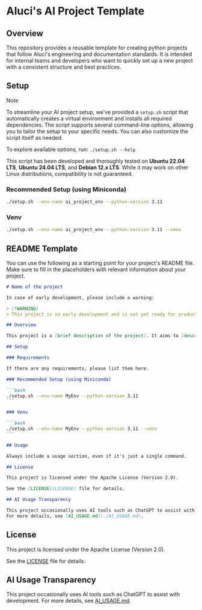# Aluci's AI Project Template

## Overview

This repository provides a reusable template for creating python projects that follow Aluci's engineering and documentation standards. It is intended for internal teams and developers who want to quickly set up a new project with a consistent structure and best practices.

## Setup

> [!NOTE]
> To streamline your AI project setup, we've provided a `setup.sh` script that automatically creates a virtual environment and installs all required dependencies. The script supports several command-line options, allowing you to tailor the setup to your specific needs. You can also customize the script itself as needed.
>
> To explore available options, run:
> `./setup.sh --help`
>
> This script has been developed and thoroughly tested on **Ubuntu 22.04 LTS**, **Ubuntu 24.04 LTS**, and **Debian 12.x LTS**. While it may work on other Linux distributions, compatibility is not guaranteed.

### Recommended Setup (using Miniconda)

```bash
./setup.sh --env-name ai_project_env --python-version 3.11
```

### Venv

```bash
./setup.sh --env-name ai_project_env --python-version 3.11 --venv
```

## README Template

You can use the following as a starting point for your project's README file. Make sure to fill in the placeholders with relevant information about your project.

````markdown
# Name of the project

In case of early development, please include a warning:

> [!WARNING]
> This project is in early development and is not yet ready for production use.

## Overview

This project is a [brief description of the project]. It aims to [describe the main goal or functionality of the project].

## Setup

### Requirements

If there are any requirements, please list them here.

### Recommended Setup (using Miniconda)

```bash
./setup.sh --env-name MyEnv --python-version 3.11
```

### Venv

```bash
./setup.sh --env-name MyEnv --python-version 3.11 --venv
```

## Usage

Always include a usage section, even if it's just a single command.

## License

This project is licensed under the Apache License (Version 2.0).

See the [LICENSE](LICENSE) file for details.

## AI Usage Transparency

This project occasionally uses AI tools such as ChatGPT to assist with development.
For more details, see [AI_USAGE.md](./AI_USAGE.md).
````

## License

This project is licensed under the Apache License (Version 2.0).

See the [LICENSE](LICENSE) file for details.

## AI Usage Transparency

This project occasionally uses AI tools such as ChatGPT to assist with development.
For more details, see [AI_USAGE.md](./AI_USAGE.md).
